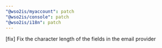 ```yaml
---
"@wso2is/myaccount": patch
"@wso2is/console": patch
"@wso2is/i18n": patch
---
```


[fix] Fix the character length of the fields in the email provider
